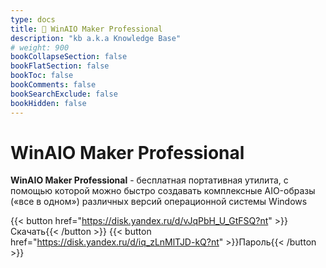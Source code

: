 ```yaml
---
type: docs
title: 🔷 WinAIO Maker Professional
description: "kb a.k.a Knowledge Base"
# weight: 900
bookCollapseSection: false
bookFlatSection: false
bookToc: false
bookComments: false
bookSearchExclude: false
bookHidden: false
---
```


# WinAIO Maker Professional

**WinAIO Maker Professional** - бесплатная портативная утилита, с помощью которой можно быстро создавать комплексные AIO-образы («все в одном») различных версий операционной системы Windows

{{< button href="https://disk.yandex.ru/d/vJqPbH_U_GtFSQ?nt" >}}Скачать{{< /button >}}
{{< button href="https://disk.yandex.ru/d/iq_zLnMlTJD-kQ?nt" >}}Пароль{{< /button >}}
